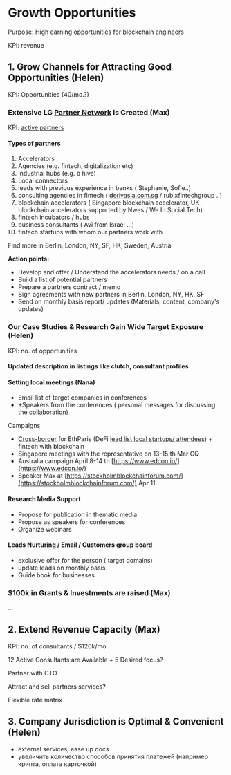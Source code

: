 # Growth Opportunities

Purpose: High earning opportunities for blockchain engineers

KPI: revenue

## 1. Grow Channels for Attracting Good Opportunities \(Helen\)

KPI: Opportunities \(40/mo.?\)

### Extensive LG [Partner Network](https://docs.google.com/spreadsheets/d/1S9YYeutXMe3fQE3cFdlJk77ZvmvSMI6vv4N4mo8CiIU/edit#gid=0) is Created \(Max\)

KPI: [active partners](https://docs.google.com/spreadsheets/d/1S9YYeutXMe3fQE3cFdlJk77ZvmvSMI6vv4N4mo8CiIU/edit#gid=0)

#### Types of partners

1. Accelerators
2. Agencies \(e.g. fintech, digitalization etc\)
3. Industrial hubs \(e.g. b hive\)
4. Local connectors
5. leads with previous experience in banks \( Stephanie, Sofie..\) 
6. consulting agencies in fintech  \( [derivasia.com.sg](http://derivasia.com.sg/) / rubixfintechgroup ..\) 
7. blockchain accelerators \( Singapore blockchain accelerator, UK blockchain accelerators supported by Nwes / We In Social Tech\) 
8. fintech incubators / hubs 
9. business consultants \( Avi from Israel ...\) 
10. fintech startups with whom our partners work with 

Find more in Berlin, London, NY, SF, HK, Sweden, Austria

**Action points:**

* Develop and offer / Understand the accelerators needs / on a call
* Build a list of potential partners
* Prepare a partners contract / memo
* Sign agreements with new partners in Berlin, London, NY, HK, SF
* Send on monthly basis report/ updates \(Materials, content, company's updates\)

### Our Case Studies & Research Gain Wide Target Exposure \(Helen\)

KPI: no. of opportunities

#### Updated description in listings like clutch, consultant profiles

#### Setting local meetings \(Nana\)

* Email list of target companies in conferences
* +Speakers from the conferences \( personal messages for discussing the collaboration\) 

Campaigns

* [Cross-border](../../solutions/decentralized-finance-defi/enabling-fast-transparent-and-compliant-cross-border-payments-with-the-blockchain.md) for EthParis \(DeFi [lead list local startups/ attendees](http://francefintech.org/qui-sommes-nous/#nosmembres%20)\) + fintech with blockchain
* Singapore meetings with the representative on 13-15 th Mar GQ
* Australia campaign April 8-14  th [https://www.edcon.io/](https://www.edcon.io/)
* Speaker Max at [https://stockholmblockchainforum.com/](https://stockholmblockchainforum.com/) Apr 11 



#### Research Media Support

* Propose for publication in thematic media 
* Propose as speakers for conferences
* Organize webinars 

#### Leads Nurturing / Email / Customers group board



* exclusive offer for the person \( target domains\) 
* update leads on monthly basis 
* Guide book for businesses 



### $100k in Grants & Investments are raised \(Max\)

...

## 2. Extend Revenue Capacity \(Max\)

KPI: no. of consultants / $120k/mo.

12 Active Consultants are Available + 5 Desired focus?

Partner with CTO

Attract and sell partners services?

Flexible rate matrix 



## 3. Company Jurisdiction is Optimal & Convenient \(Helen\)

* external services, ease up docs
* увеличить количество способов принятия платежей \(например крипта, оплата карточкой\)

